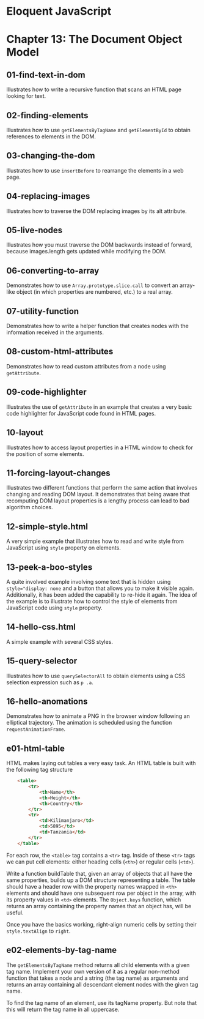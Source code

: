 Eloquent JavaScript
===================

# Chapter 13: The Document Object Model

## 01-find-text-in-dom
Illustrates how to write a recursive function that scans an HTML page looking for text.

## 02-finding-elements
Illustrates how to use `getElementsByTagName` and `getElementById` to obtain references to elements in the DOM.

## 03-changing-the-dom
Illustrates how to use `insertBefore` to rearrange the elements in a web page.

## 04-replacing-images
Illustrates how to traverse the DOM replacing images by its alt attribute.

## 05-live-nodes
Illustrates how you must traverse the DOM backwards instead of forward, because images.length gets updated while modifying the DOM.

## 06-converting-to-array
Demonstrates how to use `Array.prototype.slice.call` to convert an array-like object (in which properties are numbered, etc.) to a real array.

## 07-utility-function
Demonstrates how to write a helper function that creates nodes with the information received in the arguments.

## 08-custom-html-attributes
Demonstrates how to read custom attributes from a node using `getAttribute`.

## 09-code-highlighter
Illustrates the use of `getAttribute` in an example that creates a very basic code highlighter for JavaScript code found in HTML pages.

## 10-layout
Illustrates how to access layout properties in a HTML window to check for the position of some elements.

## 11-forcing-layout-changes
Illustrates two different functions that perform the same action that involves changing and reading DOM layout. It demonstrates that being aware that recomputing DOM layout properties is a lengthy process can lead to bad algorithm choices.

## 12-simple-style.html
A very simple example that illustrates how to read and write style from JavaScript using `style` property on elements.

## 13-peek-a-boo-styles
A quite involved example involving some text that is hidden using `style="display: none` and a button that allows you to make it visible again. Additionally, it has been added the capability to re-hide it again.
The idea of the example is to illustrate how to control the style of elements from JavaScript code using `style` property.

## 14-hello-css.html
A simple example with several CSS styles.

## 15-query-selector
Illustrates how to use `querySelectorAll` to obtain elements using a CSS selection expression such as `p .a`.

## 16-hello-anomations
Demonstrates how to animate a PNG in the browser window following an elliptical trajectory. The animation is scheduled using the function `requestAnimationFrame`.

## e01-html-table
HTML makes laying out tables a very easy task. An HTML table is built with the following tag structure

```HTML
    <table>
        <tr>
            <th>Name</th>
            <th>Height</th>
            <th>Country</th>
        </tr>
        <tr>
            <td>Kilimanjaro</td>
            <td>5895</td>
            <td>Tanzania</td>
        </tr>
    </table>
```

For each row, the `<table>` tag contains a `<tr>` tag. Inside of these `<tr>` tags we can put cell elements: either heading cells (`<th>`) or regular cells (`<td>`).

Write a function buildTable that, given an array of objects that all have the same properties, builds up a DOM structure representing a table.
The table should have a header row with the property names wrapped in `<th>` elements and should have one subsequent row per object in the array, with its property values in `<td>` elements.
The `Object.keys` function, which returns an array containing the property names that an object has, will be useful.

Once you have the basics working, right-align numeric cells by setting their `style.textAlign` to `right`.

## e02-elements-by-tag-name
The `getElementsByTagName` method returns all child elements with a given tag name.
Implement your own version of it as a regular non-method function that takes a node and a string (the tag name) as arguments and returns an array containing all descendant element nodes with the given tag name.

To find the tag name of an element, use its tagName property. But note that this will return the tag name in all uppercase.
